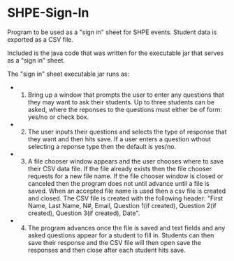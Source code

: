 # SHPE-Sign-In
Program to be used as a "sign in" sheet for SHPE events. Student data is exported as a CSV file.

Included is the java code that was written for the executable jar that serves as a "sign in" sheet.

The "sign in" sheet executable jar runs as:
  - 1.  Bring up a window that prompts the user to enter any questions that they may want to ask
        their students. Up to three students can be asked, where the reponses to the questions must
        either be of form: yes/no or check box.
  - 2.  The user inputs their questions and selects the type of response that they want and then 
        hits save. If a user enters a question wthout selecting a reponse type then the default is
        yes/no.
  - 3.  A file chooser window appears and the user chooses where to save their CSV data file. If the
        file already exists then the file chooser requests for a new file name. If the file chooser
        window is closed or canceled then the program does not until advance until a file is saved.
        When an accepted file name is used then a csv file is created and closed. The CSV file is 
        created with the following header: "First Name, Last Name, N#, Email, Question 1(if created), 
        Question 2(if created), Question 3(if created), Date".
  - 4.  The program advances once the file is saved and text fields and any asked questions appear for
        a student to fill in. Students can then save their response and the CSV file will then open 
        save the responses and then close after each student hits save.
